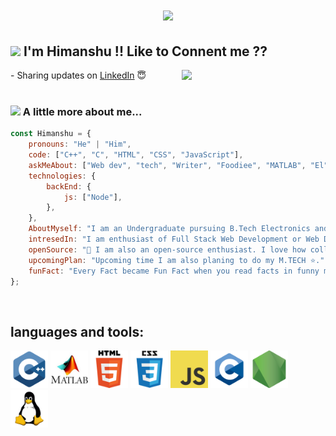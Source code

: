 <h1 align="center">
  <a href="https://git.io/typing-svg">
    <img src="https://readme-typing-svg.herokuapp.com/?lines=Hello,+There!+👋;This+is+Himanshu+😊;Nice+to+meet+you!+🚀;Have+a+great+day✨&center=true&size=30">
  </a>
</h1>

<h2><img src="https://pic.funnygifsbox.com/uploads/2020/06/funnygifsbox.com-2020-06-30-09-10-22-10.gif" width="30"/> I'm Himanshu !! Like to Connent me ??</h2>
<img align='right' src="https://media.giphy.com/media/RbDKaczqWovIugyJmW/giphy.gif" width="230">
- Sharing updates on <a href="https://www.linkedin.com/in/himanshu021/">LinkedIn</a> 😇
<br />
<br />

### <img src="https://media.giphy.com/media/VgCDAzcKvsR6OM0uWg/giphy.gif" width="50"> A little more about me...  

```javascript
const Himanshu = {
    pronouns: "He" | "Him",
    code: ["C++", "C", "HTML", "CSS", "JavaScript"],
    askMeAbout: ["Web dev", "tech", "Writer", "Foodiee", "MATLAB", "El"],
    technologies: {
        backEnd: {
            js: ["Node"],
        },
    },
    AboutMyself: "I am an Undergraduate pursuing B.Tech Electronics and Communications Engineering (ECE) from UIET. I am a coding enthusiast.",
    intresedIn: "I am enthusiast of Full Stack Web Development or Web Designing and also, have interest in BlockChain and ML.",
    openSource: "🚀 I am also an open-source enthusiast. I love how collaboration and knowledge sharing happened through open-source communities.",
    upcomingPlan: "Upcoming time I am also planing to do my M.TECH ⭐.",
    funFact: "Every Fact became Fun Fact when you read facts in funny mood 😄.",
};
```  
<br />

## languages and tools:

<code><img height="60" src="https://raw.githubusercontent.com/github/explore/80688e429a7d4ef2fca1e82350fe8e3517d3494d/topics/cpp/cpp.png"></code>
<code><img height="60" src="https://raw.githubusercontent.com/github/explore/80688e429a7d4ef2fca1e82350fe8e3517d3494d/topics/matlab/matlab.png"></code>
<code><img height="60" src="https://raw.githubusercontent.com/github/explore/80688e429a7d4ef2fca1e82350fe8e3517d3494d/topics/html/html.png"></code>
<code><img height="60" src="https://raw.githubusercontent.com/github/explore/80688e429a7d4ef2fca1e82350fe8e3517d3494d/topics/css/css.png"></code>
<code><img height="60" src="https://raw.githubusercontent.com/github/explore/80688e429a7d4ef2fca1e82350fe8e3517d3494d/topics/javascript/javascript.png"></code>
<code><img height="60" src="https://raw.githubusercontent.com/github/explore/80688e429a7d4ef2fca1e82350fe8e3517d3494d/topics/c/c.png"></code>
<code><img height="60" src="https://raw.githubusercontent.com/github/explore/80688e429a7d4ef2fca1e82350fe8e3517d3494d/topics/nodejs/nodejs.png"></code>
<code><img height="60" src="https://raw.githubusercontent.com/github/explore/80688e429a7d4ef2fca1e82350fe8e3517d3494d/topics/linux/linux.png"></code>

